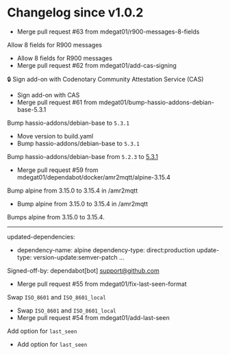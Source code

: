 # Changelog since v1.0.2
- Merge pull request #63 from mdegat01/r900-messages-8-fields

Allow 8 fields for R900 messages 
- Allow 8 fields for R900 messages 
- Merge pull request #62 from mdegat01/add-cas-signing

🔒 Sign add-on with Codenotary Community Attestation Service (CAS) 
- Sign add-on with CAS 
- Merge pull request #61 from mdegat01/bump-hassio-addons-debian-base-5.3.1

Bump hassio-addons/debian-base to `5.3.1` 
- Move version to build.yaml 
- Bump hassio-addons/debian-base to `5.3.1`

Bump hassio-addons/debian-base from `5.2.3` to [5.3.1](https://github.com/hassio-addons/addon-debian-base/releases/tag/v5.3.1) 
- Merge pull request #59 from mdegat01/dependabot/docker/amr2mqtt/alpine-3.15.4

Bump alpine from 3.15.0 to 3.15.4 in /amr2mqtt 
- Bump alpine from 3.15.0 to 3.15.4 in /amr2mqtt

Bumps alpine from 3.15.0 to 3.15.4.

---
updated-dependencies:
- dependency-name: alpine
  dependency-type: direct:production
  update-type: version-update:semver-patch
...

Signed-off-by: dependabot[bot] <support@github.com> 
- Merge pull request #55 from mdegat01/fix-last-seen-format

Swap `ISO_8601` and `ISO_8601_local` 
- Swap `ISO_8601` and `ISO_8601_local` 
- Merge pull request #54 from mdegat01/add-last-seen

Add option for `last_seen` 
- Add option for `last_seen` 
